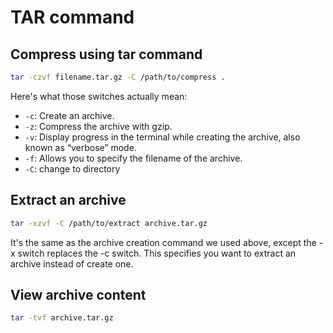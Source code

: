 # TAR command

## Compress using tar command

```bash
tar -czvf filename.tar.gz -C /path/to/compress .
```

Here's what those switches actually mean:

- `-c`: Create an archive.
- `-z`: Compress the archive with gzip.
- `-v`: Display progress in the terminal while creating the archive, also known as “verbose” mode.
- `-f`: Allows you to specify the filename of the archive.
- `-C`: change to directory


## Extract an archive

```bash
tar -xzvf -C /path/to/extract archive.tar.gz
```

It's the same as the archive creation command we used above, except the -x switch replaces the -c switch. This specifies you want to extract an archive instead of create one.


## View archive content

```bash
tar -tvf archive.tar.gz
```